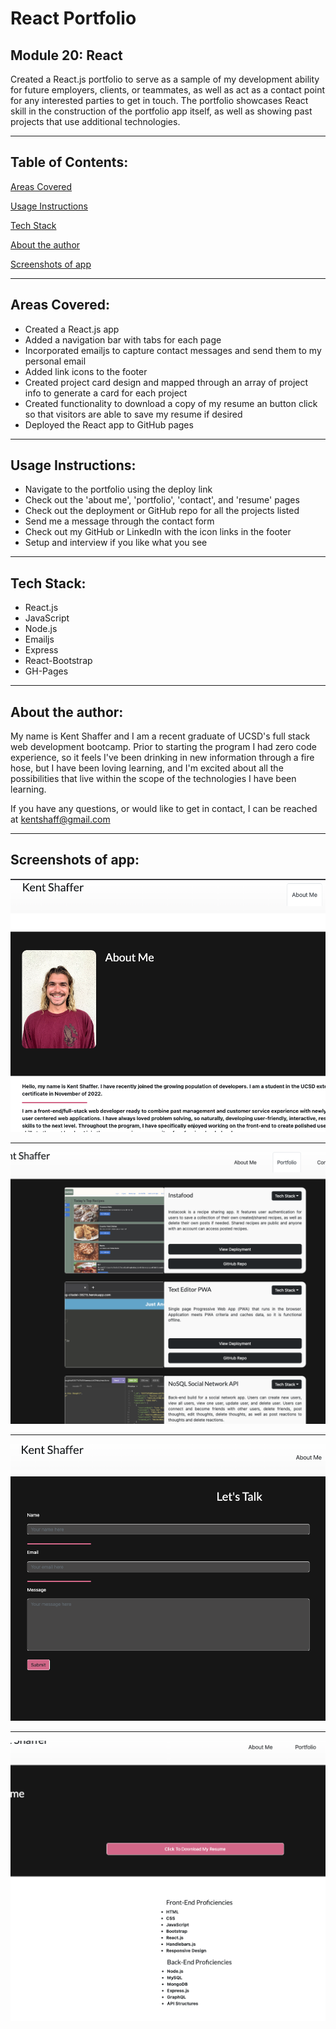 # React Portfolio

## Module 20: React

Created a React.js portfolio to serve as a sample of my development ability for future employers, clients, or teammates, as well as act as a contact point for any interested parties to get in touch. The portfolio showcases React skill in the construction of the portfolio app itself, as well as showing past projects that use additional technologies. 

---

## Table of Contents:

[Areas Covered](#areas-covered)

[Usage Instructions](#usage-instructions)

[Tech Stack](#tech-stack)

[About the author](#about-the-author)

[Screenshots of app](#screenshots-of-app)

---

## Areas Covered:
* Created a React.js app
* Added a navigation bar with tabs for each page
* Incorporated emailjs to capture contact messages and send them to my personal email
* Added link icons to the footer
* Created project card design and mapped through an array of project info to generate a card for each project
* Created functionality to download a copy of my resume an button click so that visitors are able to save my resume if desired
* Deployed the React app to GitHub pages

---

## Usage Instructions:
* Navigate to the portfolio using the deploy link
* Check out the 'about me', 'portfolio', 'contact', and 'resume' pages
* Check out the deployment or GitHub repo for all the projects listed
* Send me a message through the contact form
* Check out my GitHub or LinkedIn with the icon links in the footer
* Setup and interview if you like what you see

---

## Tech Stack:
* React.js
* JavaScript
* Node.js
* Emailjs
* Express
* React-Bootstrap
* GH-Pages

---

## About the author:

My name is Kent Shaffer and I am a recent graduate of UCSD's full stack web development bootcamp. Prior to starting the program I had zero code experience, so it feels I've been drinking in new information through a fire hose, but I have been loving learning, and I'm excited about all the possibilities that live within the scope of the technologies I have been learning.

If you have any questions, or would like to get in contact, I can be reached at kentshaff@gmail.com 

---

## Screenshots of app: 


![screenshot of about me page](/src/Images/about-me-page.png)

---

![screenshot of project page and project cards](/src/Images/projects-page.png)

---

![screenshot of contact page and message submit form](/src/Images/contact-page.png)

---

![screenshot of resume page and resume download button](/src/Images/resume-page.png)